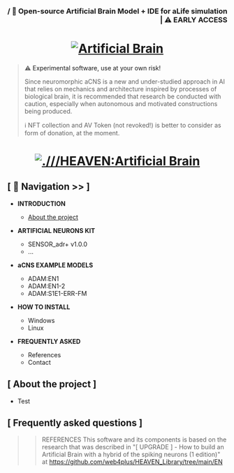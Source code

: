 <a name="top"></a>

<h3 align ="right">/ 🧠 Open-source Artificial Brain Model + IDE for aLife simulation | ⚠️ EARLY ACCESS</h3>

<h1 align="center" >
  <a href="#">
    <img src="https://raw.githubusercontent.com/web4plus/web4plus.github.io/refs/heads/main/titleweb4plus.png" alt="Artificial Brain">
  </a>
</h1>

>
> ⚠️ <a name="warning">Experimental software, use at your own risk!</a>
>
> Since neuromorphic aCNS is a new and under-studied approach in AI that relies on mechanics and architecture inspired by processes of biological brain, it is recommended that research be conducted with caution, especially when autonomous and motivated constructions being produced. 
>
> ℹ️ NFT collection and AV Token (not revoked!) is better to consider as form of donation, at the moment.
>

<h1 align="center" >
  <a href="#">
    <img src="https://github.com/web4plus/web4plus.github.io/blob/main/sandbox_preview.jpg" alt=".///HEAVEN:Artificial Brain">
  </a>
</h1>

## [ 🧭 Navigation >> ]

* <b> INTRODUCTION </b>
  * [ About the project ](https://github.com/web4plus/HEAVEN-Sandbox/blob/en-lang/README.md#--about-the-project-heaven)

* <b> ARTIFICIAL NEURONS KIT</b>
  * SENSOR_adr+ v1.0.0
  * ...

* <b> aCNS EXAMPLE MODELS</b>
  * ADAM:EN1
  * ADAM:EN1-2
  * ADAM:S1E1-ERR-FM

* <b> HOW TO INSTALL </b>
  * Windows
  * Linux


* <b> FREQUENTLY ASKED </b>
  * References
  * Contact

## [ About the project ]

 *  Test

## [ Frequently asked questions ]

 >>  REFERENCES
	This software and its components is based on the research that was described in 
	"[ UPGRADE ] - How to build an Artificial Brain with a hybrid of the spiking neurons (1 edition)"
	at https://github.com/web4plus/HEAVEN_Library/tree/main/EN